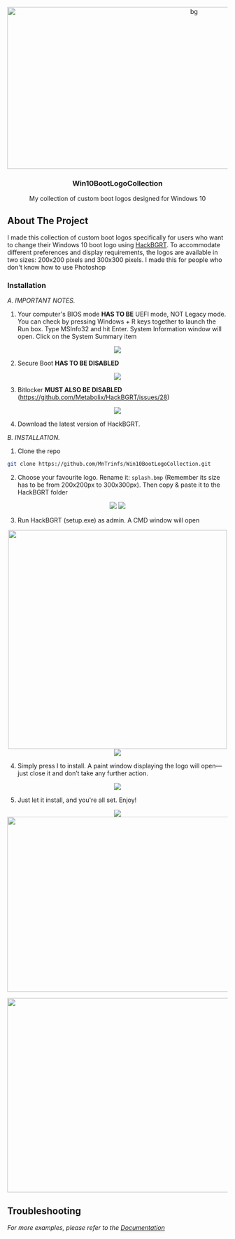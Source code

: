 <!-- PROJECT LOGO -->
<br />
<div align="center">
  <a>
    <img src="bg.png" alt="bg" width="838" height="370">
  </a>
  
  <h3 align="center">Win10BootLogoCollection</h3>
  <p align="center">
    My collection of custom boot logos designed for Windows 10
  </p>
</div>


<!-- ABOUT THE PROJECT -->
## About The Project

I made this collection of custom boot logos specifically for users who want to change their Windows 10 boot logo using [HackBGRT](https://github.com/Metabolix/HackBGRT). To accommodate different preferences and display requirements, the logos are available in two sizes: 200x200 pixels and 300x300 pixels. I made this for people who don't know how to use Photoshop


<!-- GETTING STARTED -->
### Installation

_A. IMPORTANT NOTES._

1. Your computer's BIOS mode **HAS TO BE** UEFI mode, NOT Legacy mode. 
You can check by pressing Windows + R keys together to launch the Run box. Type MSInfo32 and hit Enter. System Information window will open. Click on the System Summary item
<p align="center">
  <a>
    <img src=/img/Picture2.png>
  </a>
</p>

2. Secure Boot **HAS TO BE DISABLED**
<p align="center">
  <a>
    <img src=/img/Picture3.jpg>
  </a>
</p>

3. Bitlocker **MUST ALSO BE DISABLED** (https://github.com/Metabolix/HackBGRT/issues/28)  
<p align="center">
  <a>
    <img src=/img/Picture4.jpg>
  </a>
</p>

4. Download the latest version of HackBGRT.

_B. INSTALLATION._

1. Clone the repo
  ```sh
  git clone https://github.com/MnTrinfs/Win10BootLogoCollection.git
  ```
2. Choose your favourite logo. Rename it: `splash.bmp` (Remember its size has to be from 200x200px to 300x300px). Then copy & paste it to the HackBGRT folder
<p align="center">
  <a>
    <img src=/img/Picture5.png>
    <img src=/img/Picture6.png>
  </a>
</p>

3. Run HackBGRT (setup.exe) as admin. A CMD window will open
<p align="center">
  <a>
    <img src=/img/Picture1.jpg width="500">
    <img src=/img/Picture7.png>
  </a>
</p>

4. Simply press I to install. A paint window displaying the logo will open—just close it and don’t take any further action.
<p align="center">
  <a>
    <img src=/img/Picture8.png>
  </a>
</p>

5. Just let it install, and you're all set. Enjoy!
<p align="center">
  <a>
    <img src=/img/Picture9.png>
    <img src="https://fossbytes.com/wp-content/uploads/2019/09/How-To-Customize-Windows-2.1-HackBGRT.png" width="700" height="400">
  </a>
</p>
<p align="center">
  <a>
    <img src="https://trainghiemso.vn/wp-content/uploads/2022/08/Cach-thay-the-logo-khoi-dong-tren-Windows-11b7.webp" width="700" height="444">
  </a>
</p>

<!-- TROUBLESHOOTING -->
## Troubleshooting

_For more examples, please refer to the [Documentation](https://github.com/Metabolix/HackBGRT?tab=readme-ov-file#troubleshooting)_
